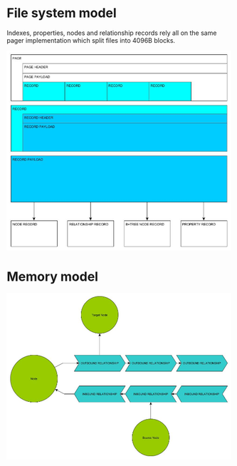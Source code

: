 # File system model
Indexes, properties, nodes and relationship records rely all on the same pager implementation which split files into 4096B blocks.

![File System Model](filesystem.jpg)

# Memory model

![Memory Model](mem.jpg)